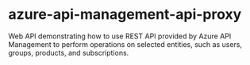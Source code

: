# azure-api-management-api-proxy
Web API demonstrating how to use REST API provided by Azure API Management to perform operations on selected entities, such as users, groups, products, and subscriptions.
